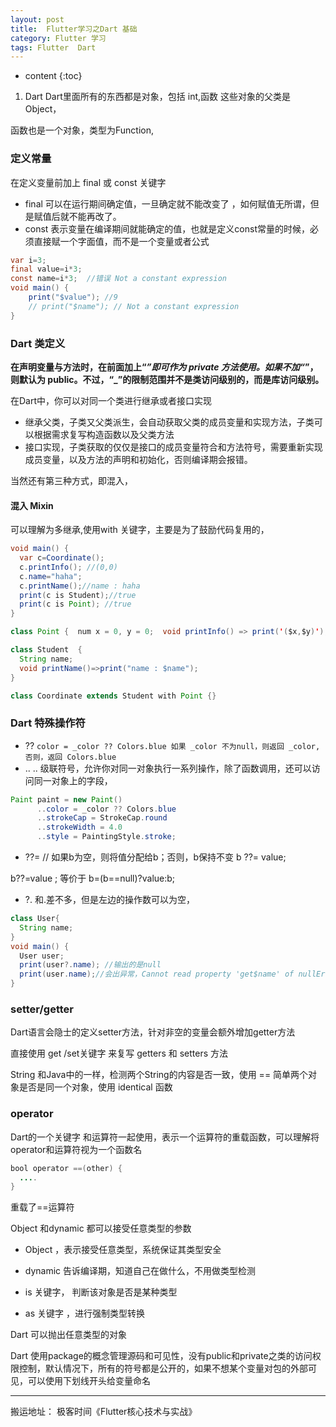 ```yaml
---
layout: post
title:  Flutter学习之Dart 基础
category: Flutter 学习
tags: Flutter  Dart
---
```

* content
{:toc}
1. Dart
Dart里面所有的东西都是对象，包括 int,函数 这些对象的父类是Object，

函数也是一个对象，类型为Function,

### 定义常量
在定义变量前加上 final 或 const 关键字
* final  可以在运行期间确定值，一旦确定就不能改变了  ，如何赋值无所谓，但是赋值后就不能再改了。
* const  表示变量在编译期间就能确定的值，也就是定义const常量的时候，必须直接赋一个字面值，而不是一个变量或者公式
```Java
var i=3;
final value=i*3;
const name=i*3;  //错误 Not a constant expression
void main() {
    print("$value"); //9
    // print("$name"); // Not a constant expression
}
```
### Dart 类定义

**在声明变量与方法时，在前面加上“_”即可作为 private 方法使用。如果不加“_”，则默认为 public。不过，“_”的限制范围并不是类访问级别的，而是库访问级别。**

在Dart中，你可以对同一个类进行继承或者接口实现

* 继承父类，子类又父类派生，会自动获取父类的成员变量和实现方法，子类可以根据需求复写构造函数以及父类方法
* 接口实现，子类获取的仅仅是接口的成员变量符合和方法符号，需要重新实现成员变量，以及方法的声明和初始化，否则编译期会报错。

当然还有第三种方式，即混入，
#### 混入 Mixin
可以理解为多继承,使用with 关键字，主要是为了鼓励代码复用的，

```java
void main() {
  var c=Coordinate();
  c.printInfo(); //(0,0)
  c.name="haha";
  c.printName();//name : haha
  print(c is Student);//true
  print(c is Point); //true
}

class Point {  num x = 0, y = 0;  void printInfo() => print('($x,$y)');}

class Student  {
  String name;
  void printName()=>print("name : $name");
}

class Coordinate extends Student with Point {}
```

### Dart 特殊操作符

* ??
`color = _color ?? Colors.blue
如果 _color 不为null，则返回 _color,否则，返回 Colors.blue
`
* ..
.. 级联符号，允许你对同一对象执行一系列操作，除了函数调用，还可以访问同一对象上的字段，
```java
Paint paint = new Paint()
      ..color = _color ?? Colors.blue
      ..strokeCap = StrokeCap.round
      ..strokeWidth = 4.0
      ..style = PaintingStyle.stroke;
```

* ??=
// 如果b为空，则将值分配给b；否则，b保持不变
b ??= value;

b??=value ;  等价于 b=(b==null)?value:b;

* ?.
和.差不多，但是左边的操作数可以为空，

```java
class User{
  String name;
}
void main() {
  User user;
  print(user?.name); //输出的是null
  print(user.name);//会出异常，Cannot read property 'get$name' of nullError:
}
```

###  setter/getter

Dart语言会隐士的定义setter方法，针对非空的变量会额外增加getter方法

直接使用 get /set关键字 来复写 getters 和 setters 方法

String 和Java中的一样，检测两个String的内容是否一致，使用 ==
简单两个对象是否是同一个对象，使用 identical 函数

### operator
Dart的一个关键字
和运算符一起使用，表示一个运算符的重载函数，可以理解将operator和运算符视为一个函数名

```Java
bool operator ==(other) {
  ....
}
```
重载了==运算符

Object 和dynamic 都可以接受任意类型的参数
* Object  ，表示接受任意类型，系统保证其类型安全
* dynamic  告诉编译期，知道自己在做什么，不用做类型检测


* is 关键字， 判断该对象是否是某种类型
* as 关键字  ，进行强制类型转换


Dart 可以抛出任意类型的对象

Dart 使用package的概念管理源码和可见性，没有public和private之类的访问权限控制，默认情况下，所有的符号都是公开的，如果不想某个变量对包的外部可见，可以使用下划线开头给变量命名

---
搬运地址：
极客时间《Flutter核心技术与实战》  
